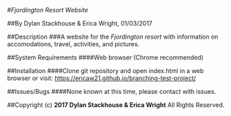 #_Fjordington Resort Website_

##By Dylan Stackhouse & Erica Wright, 01/03/2017

##Description
###A website for the _Fjordington resort_ with information on accomodations, travel, activities, and pictures.

##System Requirements
####Web browser (Chrome recommended)

##Installation
####Clone git repository and open index.html in a web browser or visit: https://ericaw21.github.io/branching-test-project/

##Issues/Bugs
####None known at this time, please contact with issues.

##Copyright (c) **2017 Dylan Stackhouse & Erica Wright** All Rights Reserved.
